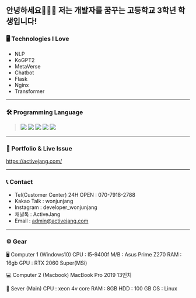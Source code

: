 
안녕하세요🙇🏻‍♂️   저는 개발자를 꿈꾸는 고등학교 3학년 학생입니다! 
---
### 🖥 Technologies I Love
* NLP 
* KoGPT2
* MetaVerse
* Chatbot
* Flask
* Nginx
* Transformer

---
### 🛠 Programming Language 
 > <img src="https://img.shields.io/badge/Python-Blue?style=plastic&logo=Python&logoColor=#3776AB"/> 
 > <img src="https://img.shields.io/badge/C-blue?style=plastic&logo=C&logoColor=#A8B9CC"/>
 > <img src="https://img.shields.io/badge/C++-blue?style=plastic&logo=C++&logoColor=#A8B9CC"/>
 > <img src="https://img.shields.io/badge/html-red?style=plastic&logo=html&logoColor=#A8B9CC"/>
 > <img src="https://img.shields.io/badge/CSS-green?style=plastic&logo=css&logoColor=#A8B9CC"/>
---

### 💾 Portfolio & Live Issue 
https://activejang.com/

---
### 📞 Contact 
* Tel(Customer Center) 24H OPEN : 070-7918-2788
* Kakao Talk : wonjunjang
* Instagram : developer_wonjunjang
* 채널톡 : ActiveJang
* Email : admin@activejang.com


___
### ⚙️ Gear
🖥  Computer 1 (Windows10)
CPU : I5-9400f
M/B : Asus Prime Z270 
RAM : 16gb
GPU :  RTX 2060 Super(MSi)

💻 Computer 2 (Macbook)
MacBook Pro 2019 13인치

🐧 Sever (Main)
CPU : xeon 4v core
RAM : 8GB
HDD : 100 GB
OS : Linux

